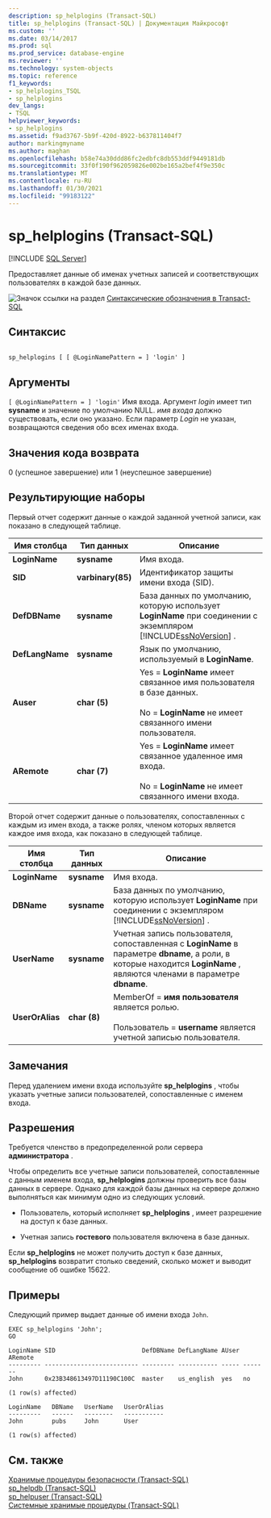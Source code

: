 ```yaml
---
description: sp_helplogins (Transact-SQL)
title: sp_helplogins (Transact-SQL) | Документация Майкрософт
ms.custom: ''
ms.date: 03/14/2017
ms.prod: sql
ms.prod_service: database-engine
ms.reviewer: ''
ms.technology: system-objects
ms.topic: reference
f1_keywords:
- sp_helplogins_TSQL
- sp_helplogins
dev_langs:
- TSQL
helpviewer_keywords:
- sp_helplogins
ms.assetid: f9ad3767-5b9f-420d-8922-b637811404f7
author: markingmyname
ms.author: maghan
ms.openlocfilehash: b58e74a30ddd86fc2edbfc8db553ddf9449181db
ms.sourcegitcommit: 33f0f190f962059826e002be165a2bef4f9e350c
ms.translationtype: MT
ms.contentlocale: ru-RU
ms.lasthandoff: 01/30/2021
ms.locfileid: "99183122"
---
```

# <a name="sp_helplogins-transact-sql"></a>sp_helplogins (Transact-SQL)
[!INCLUDE [SQL Server](../../includes/applies-to-version/sqlserver.md)]

  Предоставляет данные об именах учетных записей и соответствующих пользователях в каждой базе данных.  
  
 ![Значок ссылки на раздел](../../database-engine/configure-windows/media/topic-link.gif "Значок ссылки на раздел") [Синтаксические обозначения в Transact-SQL](../../t-sql/language-elements/transact-sql-syntax-conventions-transact-sql.md)  
  
## <a name="syntax"></a>Синтаксис  
  
```  
  
sp_helplogins [ [ @LoginNamePattern = ] 'login' ]  
```  
  
## <a name="arguments"></a>Аргументы  
`[ @LoginNamePattern = ] 'login'` Имя входа. Аргумент *login* имеет тип **sysname** и значение по умолчанию NULL. *имя входа* должно существовать, если оно указано. Если параметр *Login* не указан, возвращаются сведения обо всех именах входа.  
  
## <a name="return-code-values"></a>Значения кода возврата  
 0 (успешное завершение) или 1 (неуспешное завершение)  
  
## <a name="result-sets"></a>Результирующие наборы  
 Первый отчет содержит данные о каждой заданной учетной записи, как показано в следующей таблице.  
  
|Имя столбца|Тип данных|Описание|  
|-----------------|---------------|-----------------|  
|**LoginName**|**sysname**|Имя входа.|  
|**SID**|**varbinary(85)**|Идентификатор защиты имени входа (SID).|  
|**DefDBName**|**sysname**|База данных по умолчанию, которую использует **LoginName** при соединении с экземпляром [!INCLUDE[ssNoVersion](../../includes/ssnoversion-md.md)] .|  
|**DefLangName**|**sysname**|Язык по умолчанию, используемый в **LoginName**.|  
|**Auser**|**char (5)**|Yes = **LoginName** имеет связанное имя пользователя в базе данных.<br /><br /> No = **LoginName** не имеет связанного имени пользователя.|  
|**ARemote**|**char (7)**|Yes = **LoginName** имеет связанное удаленное имя входа.<br /><br /> No = **LoginName** не имеет связанного имени входа.|  
  
 Второй отчет содержит данные о пользователях, сопоставленных с каждым из имен входа, а также ролях, членом которых является каждое имя входа, как показано в следующей таблице.  
  
|Имя столбца|Тип данных|Описание|  
|-----------------|---------------|-----------------|  
|**LoginName**|**sysname**|Имя входа.|  
|**DBName**|**sysname**|База данных по умолчанию, которую использует **LoginName** при соединении с экземпляром [!INCLUDE[ssNoVersion](../../includes/ssnoversion-md.md)] .|  
|**UserName**|**sysname**|Учетная запись пользователя, сопоставленная с **LoginName** в параметре **dbname**, а роли, в которые находится **LoginName** , являются членами в параметре **dbname**.|  
|**UserOrAlias**|**char (8)**|MemberOf = **имя пользователя** является ролью.<br /><br /> Пользователь = **username** является учетной записью пользователя.|  
  
## <a name="remarks"></a>Замечания  
 Перед удалением имени входа используйте **sp_helplogins** , чтобы указать учетные записи пользователей, сопоставленные с именем входа.  
  
## <a name="permissions"></a>Разрешения  
 Требуется членство в предопределенной роли сервера **администратора** .  
  
 Чтобы определить все учетные записи пользователей, сопоставленные с данным именем входа, **sp_helplogins** должны проверить все базы данных в сервере. Однако для каждой базы данных на сервере должно выполняться как минимум одно из следующих условий.  
  
-   Пользователь, который исполняет **sp_helplogins** , имеет разрешение на доступ к базе данных.  
  
-   Учетная запись **гостевого** пользователя включена в базе данных.  
  
 Если **sp_helplogins** не может получить доступ к базе данных, **sp_helplogins** возвратит столько сведений, сколько может и выводит сообщение об ошибке 15622.  
  
## <a name="examples"></a>Примеры  
 Следующий пример выдает данные об имени входа `John`.  
  
```  
EXEC sp_helplogins 'John';  
GO  
  
LoginName SID                        DefDBName DefLangName AUser ARemote   
--------- -------------------------- --------- ----------- ----- -------   
John      0x23B348613497D11190C100C  master    us_english  yes   no  
  
(1 row(s) affected)  
  
LoginName   DBName   UserName   UserOrAlias   
---------   ------   --------   -----------   
John        pubs     John       User          
  
(1 row(s) affected)  
```  
  
## <a name="see-also"></a>См. также  
 [Хранимые процедуры безопасности (Transact-SQL)](../../relational-databases/system-stored-procedures/security-stored-procedures-transact-sql.md)   
 [sp_helpdb &#40;Transact-SQL&#41;](../../relational-databases/system-stored-procedures/sp-helpdb-transact-sql.md)   
 [sp_helpuser &#40;Transact-SQL&#41;](../../relational-databases/system-stored-procedures/sp-helpuser-transact-sql.md)   
 [Системные хранимые процедуры (Transact-SQL)](../../relational-databases/system-stored-procedures/system-stored-procedures-transact-sql.md)  
  
  
